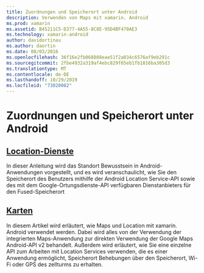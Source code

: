 ```yaml
---
title: Zuordnungen und Speicherort unter Android
description: Verwenden von Maps mit xamarin. Android
ms.prod: xamarin
ms.assetid: B45211C5-D377-4A55-8C8E-95D4BF470AE3
ms.technology: xamarin-android
author: davidortinau
ms.author: daortin
ms.date: 08/03/2016
ms.openlocfilehash: 36f16e2fb068808eae51f2a034c6576af9eb291c
ms.sourcegitcommit: 2fbe4932a319af4ebc829f65eb1fb1816ba305d3
ms.translationtype: MT
ms.contentlocale: de-DE
ms.lasthandoff: 10/29/2019
ms.locfileid: "73020082"
---
```

# <a name="maps-and-location-on-android"></a>Zuordnungen und Speicherort unter Android

## <a name="location-servicesandroidplatformmaps-and-locationlocationmd"></a>[Location-Dienste](~/android/platform/maps-and-location/location.md)

In dieser Anleitung wird das Standort Bewusstsein in Android-Anwendungen vorgestellt, und es wird veranschaulicht, wie Sie den Speicherort des Benutzers mithilfe der Android Location Service-API sowie des mit dem Google-Ortungsdienste-API verfügbaren Dienstanbieters für den Fused-Speicherort

## <a name="mapsandroidplatformmaps-and-locationmapsindexmd"></a>[Karten](~/android/platform/maps-and-location/maps/index.md)

In diesem Artikel wird erläutert, wie Maps und Location mit xamarin. Android verwendet werden. Dabei wird alles von der Verwendung der integrierten Maps-Anwendung zur direkten Verwendung der Google Maps Android-API v2 behandelt. Außerdem wird erläutert, wie Sie eine einzelne API zum Arbeiten mit Location Services verwenden, die es einer Anwendung ermöglicht, Speicherort Behebungen über den Speicherort, Wi-Fi oder GPS des zellturms zu erhalten.
